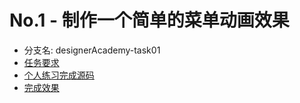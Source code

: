 # No.1 - 制作一个简单的菜单动画效果

* 分支名: designerAcademy-task01
* [任务要求](http://ife.baidu.com/course/detail/id/18)
* [个人练习完成源码](https://github.com/cycdpoCodeLab/ife-course-2018/tree/designerAcademy-task01)
* [完成效果](https://cycdpocodelab.github.io/ife-course-2018/designerAcademy/task01/)

